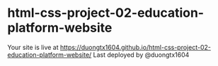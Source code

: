# html-css-project-02-education-platform-website

Your site is live at https://duongtx1604.github.io/html-css-project-02-education-platform-website/
Last deployed by @duongtx1604
